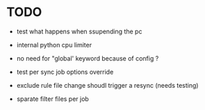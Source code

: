 # TODO

- test what happens when ssupending the pc

- internal python cpu limiter
- no need for "global' keyword because of config ?
- test per sync job options override
- exclude rule file change shoudl trigger a resync (needs testing)
- sparate filter files per job
